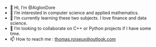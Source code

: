 - 👋 Hi, I’m @AiglonDore
- 👀 I’m interested in computer science and applied mathematics.
- 🌱 I’m currently learning these two subjects. I love finance and data science.
- 💞️ I’m looking to collaborate on C++ or Python projects if I have some time.
- 📫 How to reach me : thomas.roiseux@outlook.com

<!---
AiglonDore/AiglonDore is a ✨ special ✨ repository because its `README.md` (this file) appears on your GitHub profile.
You can click the Preview link to take a look at your changes.
--->
